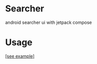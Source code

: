 # Searcher 
android searcher ui with jetpack compose

# Usage
[[see example]](https://github.com/brave-people/Dev-Event-Android/blob/0acf78b6cfa73f9f438c5f7d9626f7b334618148/app/src/main/kotlin/team/bravepeople/devevent/activity/main/event/LazyEvent.kt#L322)
